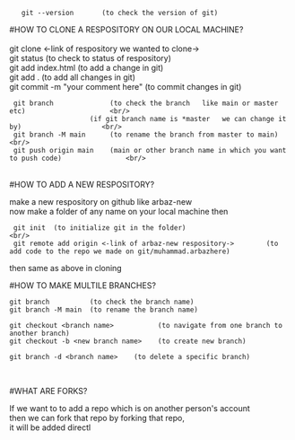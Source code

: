        git --version       (to check the version of git)               

#HOW TO CLONE A RESPOSITORY ON OUR LOCAL MACHINE?                     
<br/>
     git clone <-link of respository we wanted to clone->                             
     git status              (to check to status of respository)                  
     git add index.html      (to add a change in git)                                     
     git add .               (to add all changes in git)                                       
     git commit -m "your comment here"       (to commit changes in git)                                 

     git branch              (to check the branch   like main or master etc)                     <br/>
                        (if git branch name is *master   we can change it by)                    <br/>
     git branch -M main      (to rename the branch from master to main)                               <br/>
     git push origin main    (main or other branch name in which you want to push code)                <br/>

<br/>
#HOW TO ADD A NEW RESPOSITORY?                                                  <br/>

  make a new respository on github  like  arbaz-new                       <br/>
  now make a folder of any name on your local machine then                              <br/>

     git init  (to initialize git in the folder)                                <br/>
     git remote add origin <-link of arbaz-new respository->        (to add code to the repo we made on git/muhammad.arbazhere)
 then same as above in cloning 


#HOW TO MAKE MULTILE BRANCHES?                                      

    git branch          (to check the branch name)
    git branch -M main  (to rename the branch name)

    git checkout <branch name>           (to navigate from one branch to another branch)
    git checkout -b <new branch name>    (to create new branch)

    git branch -d <branch name>    (to delete a specific branch)         

<br/>

#WHAT ARE FORKS?

If we want to to add a repo which is on another person's account  <br/>
then we can fork that repo
by forking that repo,                 <br/>
it will be added directl
